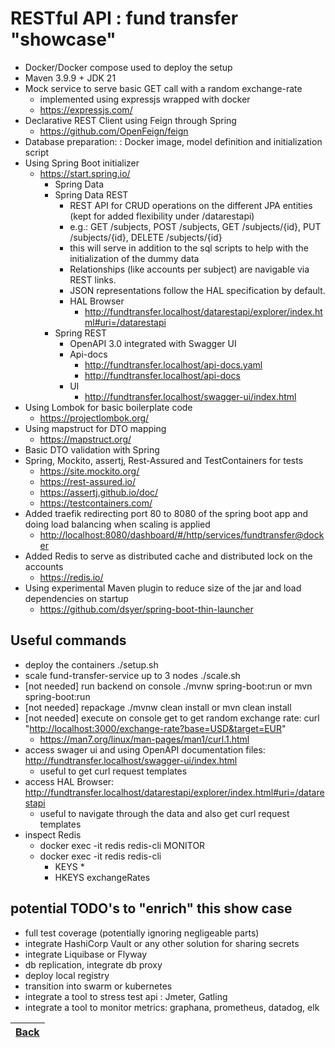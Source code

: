 # RESTful API : fund transfer "showcase"

- Docker/Docker compose used to deploy the setup
- Maven 3.9.9 + JDK 21
- Mock service to serve basic GET call with a random exchange-rate
  - implemented using expressjs wrapped with docker
  - <https://expressjs.com/>
- Declarative REST Client using Feign through Spring
  - <https://github.com/OpenFeign/feign>
- Database preparation: : Docker image, model definition and initialization script
- Using Spring Boot initializer
  - <https://start.spring.io/>
    - Spring Data
    - Spring Data REST
      - REST API for CRUD operations on the different JPA entities (kept for added flexibility under /datarestapi)
      - e.g.: GET /subjects, POST /subjects, GET /subjects/{id}, PUT /subjects/{id}, DELETE /subjects/{id}
      - this will serve in addition to the sql scripts to help with the initialization of the dummy data
      - Relationships (like accounts per subject) are navigable via REST links.
      - JSON representations follow the HAL specification by default.
      - HAL Browser
        - <http://fundtransfer.localhost/datarestapi/explorer/index.html#uri=/datarestapi>
    - Spring REST
      - OpenAPI 3.0 integrated with Swagger UI
      - Api-docs
        - <http://fundtransfer.localhost/api-docs.yaml>
        - <http://fundtransfer.localhost/api-docs>
      - UI
        - <http://fundtransfer.localhost/swagger-ui/index.html>
- Using Lombok for basic boilerplate code
  - <https://projectlombok.org/>
- Using mapstruct for DTO mapping
  - <https://mapstruct.org/>
- Basic DTO validation with Spring
- Spring, Mockito, assertj, Rest-Assured and TestContainers for tests
  - <https://site.mockito.org/>
  - <https://rest-assured.io/>
  - <https://assertj.github.io/doc/>
  - <https://testcontainers.com/>
- Added traefik redirecting port 80 to 8080 of the spring boot app and doing load balancing when scaling is applied
  - <http://localhost:8080/dashboard/#/http/services/fundtransfer@docker>
- Added Redis to serve as distributed cache and distributed lock on the accounts
  - <https://redis.io/>
- Using experimental Maven plugin to reduce size of the jar and load dependencies on startup
  - <https://github.com/dsyer/spring-boot-thin-launcher>

## Useful commands

- deploy the containers ./setup.sh
- scale fund-transfer-service up to 3 nodes ./scale.sh
- [not needed] run backend on console ./mvnw spring-boot:run or mvn spring-boot:run
- [not needed] repackage ./mvnw clean install or mvn clean install
- [not needed] execute on console get to get random exchange rate: curl "<http://localhost:3000/exchange-rate?base=USD&target=EUR>"
  - <https://man7.org/linux/man-pages/man1/curl.1.html>
- access swager ui and using OpenAPI documentation files:  <http://fundtransfer.localhost/swagger-ui/index.html>
  - useful to get curl request templates
- access HAL Browser: <http://fundtransfer.localhost/datarestapi/explorer/index.html#uri=/datarestapi>
  - useful to navigate through the data and also get curl request templates
- inspect Redis
  - docker exec -it redis redis-cli MONITOR
  - docker exec -it redis redis-cli
    - KEYS *
    - HKEYS exchangeRates

## potential TODO's to "enrich" this show case

- full test coverage (potentially ignoring negligeable parts)
- integrate HashiCorp Vault or any other solution for sharing secrets
- integrate Liquibase or Flyway
- db replication, integrate db proxy
- deploy local registry
- transition into swarm or kubernetes
- integrate a tool to stress test api : Jmeter, Gatling
- integrate a tool to monitor metrics: graphana, prometheus, datadog, elk

| [Back](../README.md)|
|--------|

